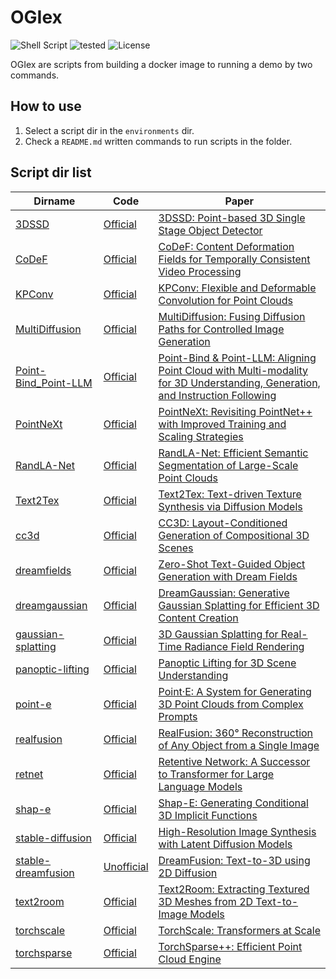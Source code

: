 # OGIex
![Shell Script](https://img.shields.io/badge/Shell%20Script-2c2c2c?logo=gnu-bash&logoColor=white&style=flat-square)
![tested](https://img.shields.io/badge/Tested_on-Ubuntu-red?style=flat-square)
![License](https://img.shields.io/github/license/Obarads/OGIex?color=green&style=flat-square)

OGIex are scripts from building a docker image to running a demo by two commands.

## How to use
1. Select a script dir in the `environments` dir.
2. Check a `README.md` written commands to run scripts in the folder.

## Script dir list

| Dirname | Code | Paper |
| --- | --- | --- |
| [3DSSD](./environments/3DSSD) | [Official](https://github.com/dvlab-research/3DSSD) | [3DSSD: Point-based 3D Single Stage Object Detector](https://arxiv.org/abs/2002.10187) |
| [CoDeF](./environments/CoDeF) | [Official](https://github.com/qiuyu96/CoDeF) | [CoDeF: Content Deformation Fields for Temporally Consistent Video Processing](https://arxiv.org/abs/2308.07926) |
| [KPConv](./environments/KPConv) | [Official](https://github.com/HuguesTHOMAS/KPConv) | [KPConv: Flexible and Deformable Convolution for Point Clouds](https://arxiv.org/abs/1904.08889) |
| [MultiDiffusion](./environments/MultiDiffusion) | [Official](https://github.com/omerbt/MultiDiffusion) | [MultiDiffusion: Fusing Diffusion Paths for Controlled Image Generation](https://arxiv.org/abs/2302.08113) |
| [Point-Bind_Point-LLM](./environments/Point-Bind_Point-LLM) | [Official](https://github.com/ZiyuGuo99/Point-Bind_Point-LLM) | [Point-Bind & Point-LLM: Aligning Point Cloud with Multi-modality for 3D Understanding, Generation, and Instruction Following](https://arxiv.org/abs/2309.00615) |
| [PointNeXt](./environments/PointNeXt) | [Official](https://github.com/guochengqian/PointNeXt) | [PointNeXt: Revisiting PointNet++ with Improved Training and Scaling Strategies](https://arxiv.org/abs/2206.04670) |
| [RandLA-Net](./environments/RandLA-Net) | [Official](https://github.com/QingyongHu/RandLA-Net) | [RandLA-Net: Efficient Semantic Segmentation of Large-Scale Point Clouds](https://arxiv.org/abs/1911.11236) |
| [Text2Tex](./environments/Text2Tex) | [Official](https://github.com/daveredrum/Text2Tex) | [Text2Tex: Text-driven Texture Synthesis via Diffusion Models](https://arxiv.org/abs/2303.11396) |
| [cc3d](./environments/cc3d) | [Official](https://github.com/sherwinbahmani/cc3d) | [CC3D: Layout-Conditioned Generation of Compositional 3D Scenes](https://arxiv.org/abs/2303.12074) |
| [dreamfields](./environments/dreamfields) | [Official](https://github.com/google-research/google-research/tree/master/dreamfields) | [Zero-Shot Text-Guided Object Generation with Dream Fields](https://arxiv.org/abs/2112.01455) |
| [dreamgaussian](./environments/dreamgaussian) | [Official](https://github.com/dreamgaussian/dreamgaussian) | [DreamGaussian: Generative Gaussian Splatting for Efficient 3D Content Creation](https://arxiv.org/abs/2309.16653) |
| [gaussian-splatting](./environments/gaussian-splatting) | [Official](https://github.com/graphdeco-inria/gaussian-splatting) | [3D Gaussian Splatting for Real-Time Radiance Field Rendering](https://arxiv.org/abs/2308.04079) |
| [panoptic-lifting](./environments/panoptic-lifting) | [Official](https://github.com/nihalsid/panoptic-lifting) | [Panoptic Lifting for 3D Scene Understanding](https://arxiv.org/abs/2212.09802) |
| [point-e](./environments/point-e) | [Official](https://github.com/openai/point-e) | [Point·E: A System for Generating 3D Point Clouds from Complex Prompts](https://arxiv.org/abs/2206.04670) |
| [realfusion](./environments/realfusion) | [Official](https://github.com/lukemelas/realfusion) | [RealFusion: 360° Reconstruction of Any Object from a Single Image](https://arxiv.org/abs/2302.10663) |
| [retnet](./environments/retnet) | [Official](https://github.com/microsoft/unilm/tree/master/retnet) | [Retentive Network: A Successor to Transformer for Large Language Models](https://arxiv.org/abs/2307.08621) |
| [shap-e](./environments/shap-e) | [Official](https://github.com/openai/shap-e) | [Shap-E: Generating Conditional 3D Implicit Functions](https://arxiv.org/abs/2305.02463) |
| [stable-diffusion](./environments/stable-diffusion) | [Official](https://github.com/CompVis/stable-diffusion) | [High-Resolution Image Synthesis with Latent Diffusion Models](https://arxiv.org/abs/2112.10752) |
| [stable-dreamfusion](./environments/stable-dreamfusion) | [Unofficial](https://github.com/ashawkey/stable-dreamfusion) | [DreamFusion: Text-to-3D using 2D Diffusion](https://arxiv.org/abs/2209.14988) |
| [text2room](./environments/text2room) | [Official](https://github.com/lukasHoel/text2room) | [Text2Room: Extracting Textured 3D Meshes from 2D Text-to-Image Models](https://arxiv.org/abs/2303.11989) |
| [torchscale](./environments/torchscale) | [Official](https://github.com/microsoft/torchscale) | [TorchScale: Transformers at Scale](https://arxiv.org/abs/2303.11396) |
| [torchsparse](./environments/torchsparse) | [Official](https://github.com/mit-han-lab/torchsparse) | [TorchSparse++: Efficient Point Cloud Engine](https://openaccess.thecvf.com/content/CVPR2023W/WAD/html/Tang_TorchSparse_Efficient_Point_Cloud_Engine_CVPRW_2023_paper.html) |
